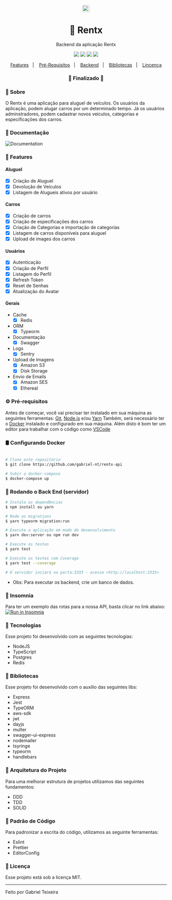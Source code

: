 <p align="center">
  <img src="https://github.com/gabriel-nt/rentx-api/blob/master/assets/rentx.png"  height="22" alt="Rentx" />
</p>

<h1 align="center">
    🚀 Rentx
</h1>
<p align="center">Backend da aplicação Rentx</p>

<p align="center">
  <img src="https://img.shields.io/static/v1?label=node&message=14.15&color=green&logo=node.js" />
  <img src="https://img.shields.io/static/v1?label=typescript&message=4.3.5&color=blue&logo=typescript" />
  <img src="https://img.shields.io/badge/last%20commit-october-orange" />
  <img src="https://img.shields.io/badge/license-MIT-success"/>
</p>

<p align="center">
  <a href="#-features">Features</a>&nbsp;&nbsp;&nbsp;|&nbsp;&nbsp;&nbsp;
  <a href="#-pré-requisitos">Pré-Requisitos</a>&nbsp;&nbsp;&nbsp;|&nbsp;&nbsp;&nbsp;
  <a href="#-rodando-o-back-end-servidor">Backend</a>&nbsp;&nbsp;&nbsp;|&nbsp;&nbsp;&nbsp;
  <a href="#-bibliotecas">Bibliotecas</a>&nbsp;&nbsp;&nbsp;|&nbsp;&nbsp;&nbsp;
  <a href="#-licença">Lincença</a>
</p>

<h3 align="center"> 
🚧  Finalizado  🚧
</h3>

### 📌 Sobre 
O Rentx é uma aplicação para aluguel de veículos.
Os usuários da aplicação, podem alugar carros por um determinado tempo.
Já os usuários adminstradores, podem cadastrar novos veículos, categorias e especificações dos carros.

### 📖 Documentação
<img src="https://github.com/gabriel-nt/rentx-api/blob/master/assets/swagger.png" alt="Documentation" />

### 📎 Features

#### Aluguel
- [x] Criação de Aluguel
- [x] Devolução de Veículos
- [x] Listagem de Alugueis ativos por usuário

#### Carros
- [x] Criação de carros
- [x] Criação de especificações dos carros
- [x] Criação de Categorias e importação de categorias
- [x] Listagem de carros disponíveis para aluguel
- [x] Upload de images dos carros

#### Usuários
- [x] Autenticação
- [x] Criação de Perfil
- [x] Listagem do Perfil
- [x] Refresh Token
- [x] Reset de Senhas
- [x] Atualização do Avatar

#### Gerais
- Cache
  - [x] Redis
- ORM
  - [x] Typeorm
- Documentação
  - [x] Swagger
- Logs
  - [x] Sentry
- Upload de Imagens
  - [x] Amazon S3
  - [x] Disk Storage
- Envio de Emails
  - [x] Amazon SES
  - [x] Ethereal

### ⚙ Pré-requisitos

Antes de começar, você vai precisar ter instalado em sua máquina as seguintes ferramentas:
[Git](https://git-scm.com), [Node.js](https://nodejs.org/en/) e/ou [Yarn](https://https://yarnpkg.com/)
Também, será necessário ter o [Docker](https://www.docker.com/) instalado e configurado em sua máquina.
Além disto é bom ter um editor para trabalhar com o código como [VSCode](https://code.visualstudio.com/)

### 🛢 Configurando Docker
```bash

# Clone este repositório
$ git clone https://github.com/gabriel-nt/rentx-api

# Subir o docker-compose
$ docker-compose up

````

### 🎲 Rodando o Back End (servidor)

```bash
# Instale as dependências
$ npm install ou yarn

# Rode as migrations
$ yarn typeorm migration:run

# Execute a aplicação em modo de desenvolvimento
$ yarn dev:server ou npm run dev

# Execute os testes
$ yarn test

# Execute os testes com Coverage
$ yarn test --coverage

# O servidor inciará na porta:3333 - acesse <http://localhost:3333>
```
* Obs: Para executar os backend, crie um banco de dados.

### 🧾 Insomnia
Para ter um exemplo das rotas para a nossa API, basta clicar no link abaixo:
</br>
<a href="https://insomnia.rest/run/?label=Rentx&uri=https%3A%2F%2Fgithub.com%2Fgabriel-nt%2Frentx-api%2Fblob%2Fmaster%2Fassets%2Fcollection_insomnia.json" target="_blank"><img src="https://insomnia.rest/images/run.svg" alt="Run in Insomnia"></a>

### 🚀 Tecnologias

Esse projeto foi desenvolvido com as seguintes tecnologias:

- NodeJS
- TypeScript
- Postgres
- Redis

### 📕 Bibliotecas

Esse projeto foi desenvolvido com o auxílio das seguintes libs:

- Express
- Jest
- TypeORM
- aws-sdk
- jwt
- dayjs
- multer
- swagger-ui-express
- nodemailer
- tsyringe
- typeorm
- handlebars

### 📙 Arquitetura do Projeto

Para uma melhorar estrutura de projetos utilizamos das seguintes fundamentos:

- DDD
- TDD
- SOLID

###  📘 Padrão de Código

Para padronizar a escrita do código, utilizamos as seguinte ferramentas:

- Eslint
- Prettier
- EditorConfig

### 📝 Licença

Esse projeto está sob a licença MIT.

<hr/>

Feito por Gabriel Teixeira
